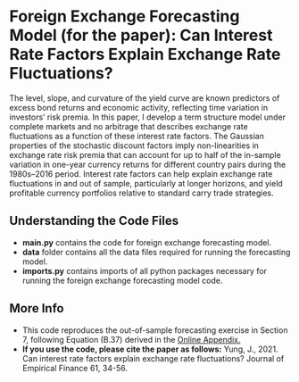 # Foreign Exchange Forecasting Model (for the paper): Can Interest Rate Factors Explain Exchange Rate Fluctuations?
The level, slope, and curvature of the yield curve are known predictors of excess bond
returns and economic activity, reflecting time variation in investors’ risk premia. In this
paper, I develop a term structure model under complete markets and no arbitrage that
describes exchange rate fluctuations as a function of these interest rate factors. The Gaussian
properties of the stochastic discount factors imply non-linearities in exchange rate risk premia
that can account for up to half of the in-sample variation in one-year currency returns for
different country pairs during the 1980s–2016 period. Interest rate factors can help explain
exchange rate fluctuations in and out of sample, particularly at longer horizons, and yield
profitable currency portfolios relative to standard carry trade strategies.

## Understanding the Code Files
* **main.py** contains the code for foreign exchange forecasting model.  
* **data** folder contains all the data files required for running the forecasting model. 
* **imports.py** contains imports of all python packages necessary for running the foreign exchange forecasting model code. 

## More Info
* This code reproduces the out-of-sample forecasting exercise in Section 7, following Equation (B.37) derived in the [Online Appendix.](https://www.sciencedirect.com/science/article/abs/pii/S0927539821000050)
* **If you use the code, please cite the paper as follows:**
  Yung, J., 2021. Can interest rate factors explain exchange rate fluctuations? Journal of Empirical Finance 61, 34-56.
